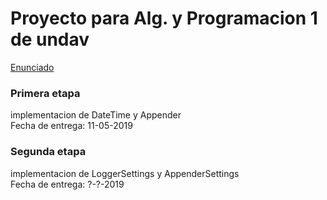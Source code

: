 <h1>Proyecto para Alg. y Programacion 1 de undav</h1>
<a href="https://docs.google.com/document/d/1DNkOmSHhR5rC0S6vjNEM9L38z7EA3XedKA8dQE0Zfys/edit?usp=sharing" target="_blank">Enunciado</a>

<h3>Primera etapa</h3>
<span>implementacion de DateTime y Appender</span>
<br/>
<span>Fecha de entrega: 11-05-2019</span>
<br>
<h3>Segunda etapa</h3>
<span>implementacion de LoggerSettings y AppenderSettings</span>
<br/>
<span>Fecha de entrega: ?-?-2019</span>
